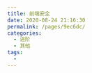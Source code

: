 ```yaml
---
title: 前端安全
date: 2020-08-24 21:16:30
permalink: /pages/9ec6dc/
categories: 
  - 进阶
  - 其他
tags: 
  - 
---
```

